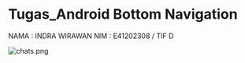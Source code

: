 # Tugas_Android Bottom Navigation

NAMA : INDRA WIRAWAN
NIM : E41202308 / TIF D

![chats.png]( {Tugas_Android/chats.png} )
